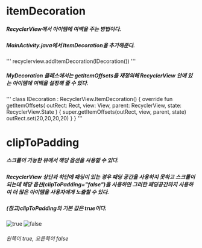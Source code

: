 # itemDecoration

##### RecyclerView에서 아이템에 여백을 주는 방법이다.

##### MainActivity.java에서 ItemDecoration을 추가해준다.

'''
recyclerview.addItemDecoration(IDecoration())
'''

##### MyDecoration 클래스에서는 getItemOffsets을 재정의해 RecyclerView 안에 있는 아이템에 여백을 설정해 줄 수 있다.

'''
class IDecoration : RecyclerView.ItemDecoration() {
    override fun getItemOffsets( outRect: Rect, view: View, parent: RecyclerView, state: RecyclerView.State
    ) {
        super.getItemOffsets(outRect, view, parent, state)
        outRect.set(20,20,20,20)
    }
}
'''

# clipToPadding

##### 스크롤이 가능한 뷰에서 해당 옵션을 사용할 수 있다.

##### RecyclerView 상단과 하단에 패딩이 있는 경우 패딩 공간을 사용하지 못하고 스크롤이 되는데 해당 옵션(clipToPadding="false")을 사용하면 그러한 패딩공간까지 사용하여 더 많은 아이템을 사용자에게 노출할 수 있다.

##### (참고)clipToPadding의 기본 값은 true이다.




![true](https://user-images.githubusercontent.com/61824695/81410941-8e718d00-917c-11ea-8d92-ad67ac60d91c.JPG)
![false](https://user-images.githubusercontent.com/61824695/81411189-fd4ee600-917c-11ea-8853-f8c2ef4ca9d9.JPG)



###### 왼쪽이 true, 오른쪽이 false

